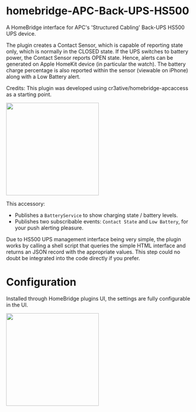 # homebridge-APC-Back-UPS-HS500

A HomeBridge interface for APC's 'Structured Cabling' Back-UPS HS500 UPS device.

The plugin creates a Contact Sensor, which is capable of reporting state only, which is normally in the CLOSED state. If the UPS switches to battery power, the Contact Sensor reports OPEN state. Hence, alerts can be generated on Apple HomeKit device (in particular the watch). The battery charge percentage is also reported within the sensor (viewable on iPhone) along with a Low Battery alert.

Credits: This plugin was developed using cr3ative/homebridge-apcaccess as a starting point.

<img src="https://user-images.githubusercontent.com/1850718/75247783-a0bd6b00-57ca-11ea-9391-0db0afdaf2cf.PNG" width="250"/>

This accessory:

- Publishes a `BatteryService` to show charging state / battery levels.
- Publishes two subscribable events: `Contact State` and `Low Battery`, for your push alerting pleasure.

Due to HS500 UPS management interface being very simple, the plugin works by calling a shell script that queries the simple HTML interface and returns an JSON record with the appropriate values. This step could no doubt be integrated into the code directly if you prefer.

# Configuration

Installed through HomeBridge plugins UI, the settings are fully configurable in the UI.

<img src="https://user-images.githubusercontent.com/784541/83954785-1f9f5680-a844-11ea-858b-7f9c7f2a834c.png" width="250"/>
